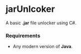 # jarUnlcoker
 A basic **.jar** file unlocker using C#.

### Requirements
 - Any modern version of **Java**.
